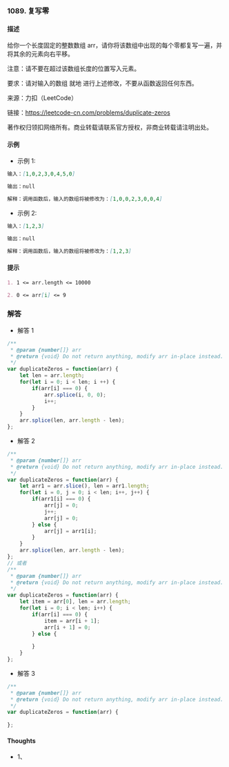 ### 1089. 复写零

#### 描述
给你一个长度固定的整数数组 arr，请你将该数组中出现的每个零都复写一遍，并将其余的元素向右平移。

注意：请不要在超过该数组长度的位置写入元素。

要求：请对输入的数组 就地 进行上述修改，不要从函数返回任何东西。

来源：力扣（LeetCode）

链接：https://leetcode-cn.com/problems/duplicate-zeros

著作权归领扣网络所有。商业转载请联系官方授权，非商业转载请注明出处。

#### 示例

+ 示例 1:
```md
输入：[1,0,2,3,0,4,5,0]

输出：null

解释：调用函数后，输入的数组将被修改为：[1,0,0,2,3,0,0,4]
```
+ 示例 2:
```md
输入：[1,2,3]

输出：null

解释：调用函数后，输入的数组将被修改为：[1,2,3]
```


#### 提示
```md
1. 1 <= arr.length <= 10000

2. 0 <= arr[i] <= 9
```

### 解答

+ 解答 1
```js
/**
 * @param {number[]} arr
 * @return {void} Do not return anything, modify arr in-place instead.
 */
var duplicateZeros = function(arr) {
    let len = arr.length;
    for(let i = 0; i < len; i ++) {
        if(arr[i] === 0) {
            arr.splice(i, 0, 0);
            i++;
        }
    }
    arr.splice(len, arr.length - len);
};
```

+ 解答 2
```js
/**
 * @param {number[]} arr
 * @return {void} Do not return anything, modify arr in-place instead.
 */
var duplicateZeros = function(arr) {
    let arr1 = arr.slice(), len = arr1.length;
    for(let i = 0, j = 0; i < len; i++, j++) {
        if(arr1[i] === 0) {
            arr[j] = 0;
            j++;
            arr[j] = 0;
        } else {
            arr[j] = arr1[i];
        }
    }
    arr.splice(len, arr.length - len);
};
// 或者
/**
 * @param {number[]} arr
 * @return {void} Do not return anything, modify arr in-place instead.
 */
var duplicateZeros = function(arr) {
    let item = arr[0], len = arr.length;
    for(let i = 0; i < len; i++) {
        if(arr[i] === 0) {
            item = arr[i + 1];
            arr[i + 1] = 0;
        } else {
            
        }
    }
};
```

+ 解答 3
```js
/**
 * @param {number[]} arr
 * @return {void} Do not return anything, modify arr in-place instead.
 */
var duplicateZeros = function(arr) {
    
};
```

#### Thoughts

+ 1、